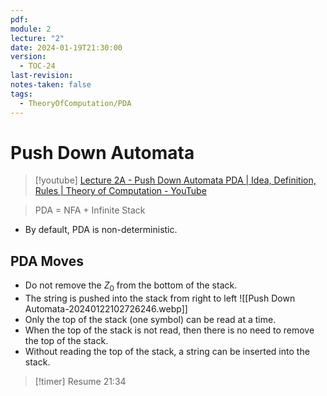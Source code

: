 ```yaml
---
pdf: 
module: 2
lecture: "2"
date: 2024-01-19T21:30:00
version:
  - TOC-24
last-revision: 
notes-taken: false
tags:
  - TheoryOfComputation/PDA
---
```

# Push Down Automata
> [!youtube] 
> [Lecture 2A - Push Down Automata PDA | Idea, Definition, Rules | Theory of Computation - YouTube](https://www.youtube.com/watch?v=n_get5pyyGk)

> PDA = NFA + Infinite Stack
- By default, PDA is non-deterministic.
## PDA Moves

- Do not remove the $Z_0$ from the bottom of the stack.
- The string is pushed into the stack from right to left
![[Push Down Automata-20240122102726246.webp]]
- Only the top of the stack (one symbol) can be read at a time.
- When the top of the stack is not read, then there is no need to remove the top of the stack.
- Without reading the top of the stack, a string can be inserted into the stack.


> [!timer] 
> Resume 21:34
